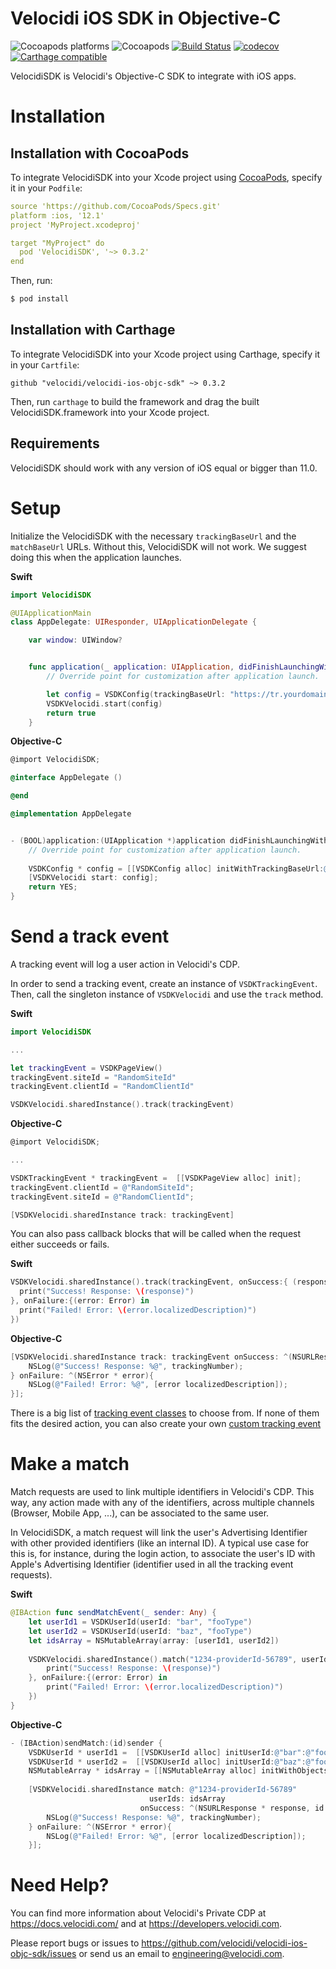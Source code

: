 # Velocidi iOS SDK in Objective-C 
![Cocoapods platforms](https://img.shields.io/cocoapods/p/VelocidiSDK.svg)
![Cocoapods](https://img.shields.io/cocoapods/v/VelocidiSDK.svg)
[![Build Status](https://travis-ci.com/velocidi/velocidi-ios-objc-sdk.svg?branch=master)](https://travis-ci.com/velocidi/velocidi-ios-objc-sdk)
[![codecov](https://codecov.io/gh/velocidi/velocidi-ios-objc-sdk/branch/master/graph/badge.svg)](https://codecov.io/gh/velocidi/velocidi-ios-objc-sdk)
[![Carthage compatible](https://img.shields.io/badge/Carthage-compatible-4BC51D.svg?style=flat)](https://github.com/Carthage/Carthage)

VelocidiSDK is Velocidi's Objective-C SDK to integrate with iOS apps.

# Installation
## Installation with CocoaPods
To integrate VelocidiSDK into your Xcode project using [CocoaPods](https://cocoapods.org/), specify it in your `Podfile`:

```yaml
source 'https://github.com/CocoaPods/Specs.git'
platform :ios, '12.1'
project 'MyProject.xcodeproj'

target "MyProject" do
  pod 'VelocidiSDK', '~> 0.3.2'
end
```

Then, run:

```bash
$ pod install
```

## Installation with Carthage

To integrate VelocidiSDK into your Xcode project using Carthage, specify it in your `Cartfile`:

```
github "velocidi/velocidi-ios-objc-sdk" ~> 0.3.2
```

Then, run `carthage` to build the framework and drag the built VelocidiSDK.framework into your Xcode project.

## Requirements

VelocidiSDK should work with any version of iOS equal or bigger than 11.0.

# Setup

Initialize the VelocidiSDK with the necessary `trackingBaseUrl` and the `matchBaseUrl` URLs. Without this, VelocidiSDK will not work. We suggest doing this when the application launches.

__Swift__
```swift
import VelocidiSDK

@UIApplicationMain
class AppDelegate: UIResponder, UIApplicationDelegate {

    var window: UIWindow?


    func application(_ application: UIApplication, didFinishLaunchingWithOptions launchOptions: [UIApplication.LaunchOptionsKey: Any]?) -> Bool {
        // Override point for customization after application launch.

        let config = VSDKConfig(trackingBaseUrl: "https://tr.yourdomain.com", "https://match.yourdomain.com")!
        VSDKVelocidi.start(config)
        return true
    }
```

__Objective-C__
```objectivec
@import VelocidiSDK;

@interface AppDelegate ()

@end

@implementation AppDelegate


- (BOOL)application:(UIApplication *)application didFinishLaunchingWithOptions:(NSDictionary *)launchOptions {
    // Override point for customization after application launch.
    
    VSDKConfig * config = [[VSDKConfig alloc] initWithTrackingBaseUrl:@"https://tr.yourdomain.com": @"https://match.yourdomain.com"];
    [VSDKVelocidi start: config];
    return YES;
}
```

# Send a track event

A tracking event will log a user action in Velocidi's CDP.

In order to send a tracking event, create an instance of `VSDKTrackingEvent`. Then, call the singleton instance of `VSDKVelocidi` and use the `track` method.

__Swift__
```swift
import VelocidiSDK

...

let trackingEvent = VSDKPageView()
trackingEvent.siteId = "RandomSiteId"
trackingEvent.clientId = "RandomClientId"

VSDKVelocidi.sharedInstance().track(trackingEvent)
```

__Objective-C__
```objectivec
@import VelocidiSDK;

...

VSDKTrackingEvent * trackingEvent =  [[VSDKPageView alloc] init];
trackingEvent.clientId = @"RandomSiteId";
trackingEvent.siteId = @"RandomClientId";

[VSDKVelocidi.sharedInstance track: trackingEvent] 
```


You can also pass callback blocks that will be called when the request either succeeds or fails.

__Swift__
```swift
VSDKVelocidi.sharedInstance().track(trackingEvent, onSuccess:{ (response: URLResponse, responseObject: Any) in
  print("Success! Response: \(response)")
}, onFailure:{(error: Error) in
  print("Failed! Error: \(error.localizedDescription)")
})
```

__Objective-C__
```objectivec
[VSDKVelocidi.sharedInstance track: trackingEvent onSuccess: ^(NSURLResponse * response, id responseObject){
    NSLog(@"Success! Response: %@", trackingNumber);
} onFailure: ^(NSError * error){
    NSLog(@"Failed! Error: %@", [error localizedDescription]);
}];
```

There is a big list of [tracking event classes](https://ios.developers.velocidi.com/tracking-model-classes-list.html) to choose from. If none of them fits the desired action, you can also create your own [custom tracking event](https://ios.developers.velocidi.com/custom-tracking-events.html)

# Make a match

Match requests are used to link multiple identifiers in Velocidi's CDP. This way, any action made with any of the identifiers, across multiple channels (Browser, Mobile App, ...), can be associated to the same user.

In VelocidiSDK, a match request will link the user's Advertising Identifier with other provided identifiers (like an internal ID). A typical use case for this is, for instance, during the login action, to associate the user's ID with Apple's Advertising Identifier (identifier used in all the tracking event requests).

__Swift__
```swift
@IBAction func sendMatchEvent(_ sender: Any) {
    let userId1 = VSDKUserId(userId: "bar", "fooType")
    let userId2 = VSDKUserId(userId: "baz", "fooType")
    let idsArray = NSMutableArray(array: [userId1, userId2])
      
    VSDKVelocidi.sharedInstance().match("1234-providerId-56789", userIds: idsArray, onSuccess:{ (response: URLResponse, responseObject: Any) in
        print("Success! Response: \(response)")
    }, onFailure:{(error: Error) in
        print("Failed! Error: \(error.localizedDescription)")
    })
}
```

__Objective-C__
```objectivec
- (IBAction)sendMatch:(id)sender {
    VSDKUserId * userId1 =  [[VSDKUserId alloc] initUserId:@"bar":@"fooType"];
    VSDKUserId * userId2 =  [[VSDKUserId alloc] initUserId:@"baz":@"fooType"];
    NSMutableArray * idsArray = [[NSMutableArray alloc] initWithObjects: userId1, userId2, nil];
    
    [VSDKVelocidi.sharedInstance match: @"1234-providerId-56789"
                               userIds: idsArray
                             onSuccess: ^(NSURLResponse * response, id responseObject){
        NSLog(@"Success! Response: %@", trackingNumber);
    } onFailure: ^(NSError * error){
        NSLog(@"Failed! Error: %@", [error localizedDescription]);
    }];
```

# Need Help?

You can find more information about Velocidi's Private CDP at https://docs.velocidi.com/ and at https://developers.velocidi.com.

Please report bugs or issues to https://github.com/velocidi/velocidi-ios-objc-sdk/issues or send us an email to engineering@velocidi.com.
